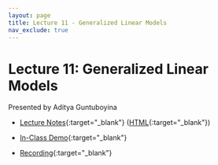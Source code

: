 ```yaml
---
layout: page
title: Lecture 11 - Generalized Linear Models
nav_exclude: true
---
```


# Lecture 11: Generalized Linear Models

Presented by Aditya Guntuboyina

- [Lecture Notes](https://data102.datahub.berkeley.edu/hub/user-redirect/git-pull?repo=https%3A%2F%2Fgithub.com%2Fds-102%2Ffa23-materials&urlpath=tree%2Ffa23-materials%2Flecture%2Flecture11%2FLectureELEVENData102Fall2023.ipynb&branch=main){:target="_blank"} ([HTML](../../resources/assets/lectures/lec11/LectureELEVENData102Fall2023.html){:target="_blank"})
- [In-Class Demo](https://data102.datahub.berkeley.edu/hub/user-redirect/git-pull?repo=https%3A%2F%2Fgithub.com%2Fds-102%2Ffa23-materials&urlpath=tree%2Ffa23-materials%2Flecture%2Flecture11%2FLectureELEVENClassVersionData102Fall2023.ipynb&branch=main){:target="_blank"}


- [Recording](https://bcourses.berkeley.edu/courses/1526710/pages/lecture-11-generalized-linear-models){:target="_blank"}